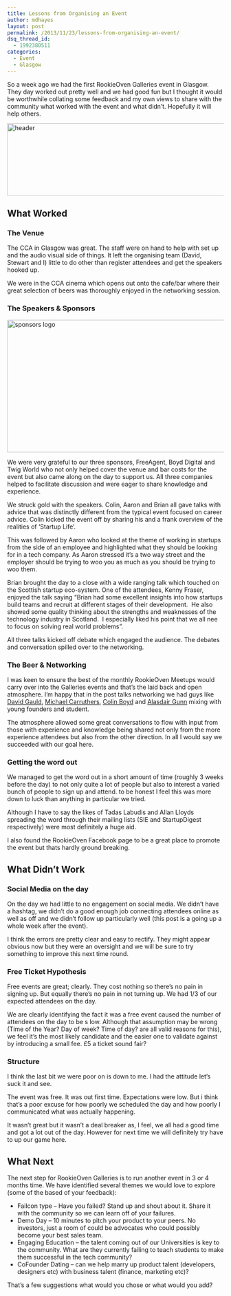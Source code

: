 ```yaml
---
title: Lessons from Organising an Event
author: mdhayes
layout: post
permalink: /2013/11/23/lessons-from-organising-an-event/
dsq_thread_id:
  - 1992380511
categories:
  - Event
  - Glasgow
---
```

So a week ago we had the first RookieOven Galleries event in Glasgow. They day worked out pretty well and we had good fun but I thought it would be worthwhile collating some feedback and my own views to share with the community what worked with the event and what didn&#8217;t. Hopefully it will help others.

[<img class="aligncenter size-full wp-image-13621" alt="header" src="http://www.rookieoven.com/wp-content/uploads/2013/11/header.png" width="550" height="168" />][1]

## What Worked

### The Venue

The CCA in Glasgow was great. The staff were on hand to help with set up and the audio visual side of things. It left the organising team (David, Stewart and I) little to do other than register attendees and get the speakers hooked up.

We were in the CCA cinema which opens out onto the cafe/bar where their great selection of beers was thoroughly enjoyed in the networking session.

### The Speakers & Sponsors

[<img class="aligncenter size-full wp-image-13631" alt="sponsors logo" src="http://www.rookieoven.com/wp-content/uploads/2013/11/galleries-sponsors.png" width="550" height="308" />][2]

We were very grateful to our three sponsors, FreeAgent, Boyd Digital and Twig World who not only helped cover the venue and bar costs for the event but also came along on the day to support us. All three companies helped to facilitate discussion and were eager to share knowledge and experience.

We struck gold with the speakers. Colin, Aaron and Brian all gave talks with advice that was distinctly different from the typical event focused on career advice. Colin kicked the event off by sharing his and a frank overview of the realities of &#8216;Startup Life&#8217;.

This was followed by Aaron who looked at the theme of working in startups from the side of an employee and highlighted what they should be looking for in a tech company. As Aaron stressed it&#8217;s a two way street and the employer should be trying to woo you as much as you should be trying to woo them.

Brian brought the day to a close with a wide ranging talk which touched on the Scottish startup eco-system. One of the attendees, Kenny Fraser, enjoyed the talk saying &#8220;Brian had some excellent insights into how startups build teams and recruit at different stages of their development.  He also showed some quality thinking about the strengths and weaknesses of the technology industry in Scotland.  I especially liked his point that we all nee to focus on solving real world problems&#8221;.

All three talks kicked off debate which engaged the audience. The debates and conversation spilled over to the networking.

### The Beer & Networking

I was keen to ensure the best of the monthly RookieOven Meetups would carry over into the Galleries events and that&#8217;s the laid back and open atmosphere. I&#8217;m happy that in the post talks networking we had guys like [David Gauld][3], [Michael Carruthers][4], [Colin Boyd][5] and [Alasdair Gunn][6] mixing with young founders and student.

The atmosphere allowed some great conversations to flow with input from those with experience and knowledge being shared not only from the more experience attendees but also from the other direction. In all I would say we succeeded with our goal here.

### Getting the word out

We managed to get the word out in a short amount of time (roughly 3 weeks before the day) to not only quite a lot of people but also to interest a varied bunch of people to sign up and attend. to be honest I feel this was more down to luck than anything in particular we tried.

Although I have to say the likes of Tadas Labudis and Allan Lloyds spreading the word through their mailing lists (SIE and StartupDigest respectively) were most definitely a huge aid.

I also found the RookieOven Facebook page to be a great place to promote the event but thats hardly ground breaking.

## What Didn&#8217;t Work

### Social Media on the day

On the day we had little to no engagement on social media. We didn&#8217;t have a hashtag, we didn&#8217;t do a good enough job connecting attendees online as well as off and we didn&#8217;t follow up particularly well (this post is a going up a whole week after the event).

I think the errors are pretty clear and easy to rectify. They might appear obvious now but they were an oversight and we will be sure to try something to improve this next time round.

### Free Ticket Hypothesis

Free events are great; clearly. They cost nothing so there&#8217;s no pain in signing up. But equally there&#8217;s no pain in not turning up. We had 1/3 of our expected attendees on the day.

We are clearly identifying the fact it was a free event caused the number of attendees on the day to be s low. Although that assumption may be wrong (Time of the Year? Day of week? Time of day? are all valid reasons for this), we feel it&#8217;s the most likely candidate and the easier one to validate against by introducing a small fee. £5 a ticket sound fair?

### Structure

I think the last bit we were poor on is down to me. I had the attitude let&#8217;s suck it and see.

The event was free. It was out first time. Expectations were low. But i think that&#8217;s a poor excuse for how poorly we scheduled the day and how poorly I communicated what was actually happening.

It wasn&#8217;t great but it wasn&#8217;t a deal breaker as, I feel, we all had a good time and got a lot out of the day. However for next time we will definitely try have to up our game here.

## What Next

The next step for RookieOven Galleries is to run another event in 3 or 4 months time. We have identified several themes we would love to explore (some of the based of your feedback):

  * <span style="line-height: 13px;">Failcon type &#8211; Have you failed? Stand up and shout about it. Share it with the community so we can learn off of your failures.</span>
  * Demo Day &#8211; 10 minutes to pitch your product to your peers. No investors, just a room of could be advocates who could possibly become your best sales team.
  * Engaging Education &#8211; the talent coming out of our Universities is key to the community. What are they currently failing to teach students to make them successful in the tech community?
  * CoFounder Dating &#8211; can we help marry up product talent (developers, designers etc) with business talent (finance, marketing etc)?

That&#8217;s a few suggestions what would you chose or what would you add?

 [1]: http://www.rookieoven.com/wp-content/uploads/2013/11/header.png
 [2]: http://www.rookieoven.com/wp-content/uploads/2013/11/galleries-sponsors.png
 [3]: https://twitter.com/DavidGauld‎ "David Gauld Twitter"
 [4]: https://twitter.com/mdcarruthers "Michael Carruthers Twitter"
 [5]: https://twitter.com/boyddigital "Colin Boyd"
 [6]: https://twitter.com/aligg "Aligg Twitter"